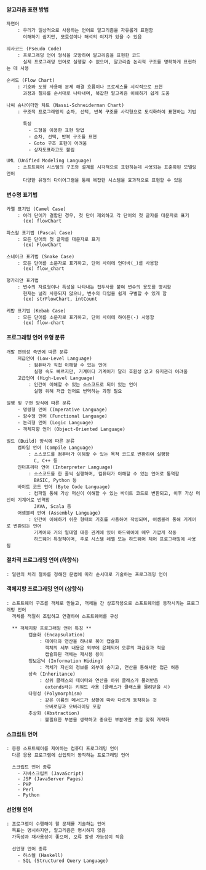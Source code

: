 #### 알고리즘 표현 방법
    자연어
        : 우리가 일상적으로 사용하는 언어로 알고리즘을 자유롭게 표현함
          이해하기 쉽지만, 모호성이나 해석의 여지가 있을 수 있음

    의사코드 (Pseudo Code)
        : 프로그래밍 언어 형식을 모방하여 알고리즘을 표현한 코드
          실제 프로그래밍 언어로 실행할 수 없으며, 알고리즘 논리적 구조를 명확하게 표현하는 데 사용

    순서도 (Flow Chart)
        : 기호와 도형 사용해 문제 해결 흐름이나 프로세스를 시각적으로 표현
          과정과 절차를 순서대로 나타내며, 복잡한 알고리즘 이해하기 쉽게 도움

    나씨 슈나이더만 차트 (Nassi-Schneiderman Chart)
        : 구조적 프로그래밍의 순차, 선택, 반복 구조를 사각형으로 도식화하여 표현하는 기법

          특징
            - 도형을 이용한 표현 방법
            - 순차, 선택, 반복 구조를 표현
            - Goto 구조 표현이 어려움
            - 상자도표라고도 불림

    UML (Unified Modeling Language)
        : 소프트웨어 시스템의 구조와 설계를 시각적으로 표현하는데 사용되는 표준화된 모델링 언어
          다양한 유형의 다이어그램을 통해 복잡한 시스템을 효과적으로 표현할 수 있음


#### 변수명 표기법
    카멜 표기법 (Camel Case)
        : 여러 단어가 결합된 경우, 첫 단어 제외하고 각 단어의 첫 글자를 대문자로 표기
          (ex) flowChart

    파스칼 표기법 (Pascal Case)
        : 모든 단어의 첫 글자를 대문자로 표기
          (ex) FlowChart

    스네이크 표기법 (Snake Case)
        : 모든 단어를 소문자로 표기하고, 단어 사이에 언더바(_)를 사용함
          (ex) flow_chart

    헝가리안 표기법
        : 변수의 자료형이나 특성을 나타내는 접두사를 붙여 변수의 용도를 명시함
          현재는 널리 사용되지 않으나, 변수의 타입을 쉽게 구별할 수 있게 함
          (ex) strFlowChart, intCount

    케밥 표기법 (Kebab Case)
        : 모든 단어를 소문자로 표기하고, 단어 사이에 하이픈(-) 사용함
          (ex) flow-chart


#### 프로그래밍 언어 유형 분류
    개발 편의성 측면에 따른 분류
        저급언어 (Low-Level Language)
            : 컴퓨터가 직접 이해할 수 있는 언어
              실행 속도 빠르지만, 기계마다 기계어가 달라 호환성 없고 유지관리 어려움
        고급언어 (High-Level Language)
            : 인간이 이해할 수 있는 소스코드로 되어 있는 언어
              실행 위해 저급 언어로 번역하는 과정 필요

    실행 및 구현 방식에 따른 분류
        - 명령형 언어 (Imperative Language)
        - 함수형 언어 (Functional Language)
        - 논리형 언어 (Logic Language)
        - 객체지향 언어 (Object-Oriented Language)

    빌드 (Build) 방식에 따른 분류
        컴파일 언어 (Compile Language)
            : 소스코드를 컴퓨터가 이해할 수 있는 목적 코드로 변환하여 실행함
              C, C++ 등
        인터프리터 언어 (Interpreter Language)
            : 소스코드를 한 줄씩 실행하며, 컴퓨터가 이해할 수 있는 언어로 통역함
              BASIC, Python 등
        바이트 코드 언어 (Byte Code Language)
            : 컴파일 통해 가상 머신이 이해할 수 있는 바이트 코드로 변환되고, 이후 가상 머신이 기계어로 번역함
              JAVA, Scala 등
        어셈블리 언어 (Assembly Language)
            : 인간이 이해하기 쉬운 형태의 기호를 사용하여 작성되며, 어셈블러 통해 기계어로 변환되는 언어
              기계어와 거의 일대일 대응 관계에 있어 하드웨어에 매우 가깝게 작동
              하드웨어 특정적이며, 주로 시스템 레벨 또는 하드웨어 제어 프로그래밍에 사용됨


#### 절차적 프로그래밍 언어 (하향식)
    : 일련의 처리 절차를 정해진 문법에 따라 순서대로 기술하는 프로그래밍 언어


#### 객체지향 프로그래밍 언어 (상향식)
    : 소프트웨어 구조를 객체로 만들고, 객체들 간 상호작용으로 소프트웨어를 동작시키는 프로그래밍 언어
      객체를 적절히 조립하고 연결하여 소프트웨어를 구성

      ** 객체지향 프로그래밍 언어 특징 **
            캡슐화 (Encapsulation)
                : 데이터와 연산을 하나로 묶어 캡슐화
                  객체의 세부 내용은 외부에 은폐되어 오류의 파급효과 적음
                  캡슐화된 객체는 재사용 용이
            정보은닉 (Information Hiding)
                : 객체가 자신의 정보를 외부에 숨기고, 연산을 통해서만 접근 허용
            상속 (Inheritance)
                : 상위 클래스의 데이터와 연산을 하위 클래스가 물려받음
                  extends라는 키워드 사용 (클래스가 클래스를 물려받을 시)
            다형성 (Polymorphism)
                : 같은 이름의 메서드가 상황에 따라 다르게 동작하는 것
                  오버로딩과 오버라이딩 포함
            추상화 (Abstraction)
                : 불필요한 부분을 생략하고 중요한 부분에만 초점 맞춰 개략화


#### 스크립트 언어
    : 응용 소프트웨어를 제어하는 컴퓨터 프로그래밍 언어
      다른 응용 프로그램에 삽입되어 동작하는 프로그래밍 언어

      스크립트 언어 종류
        - 자바스크립트 (JavaScript)
        - JSP (JavaServer Pages)
        - PHP
        - Perl
        - Python

#### 선언형 언어
    : 프로그램이 수행해야 할 문제를 기술하는 언어
      목표는 명시하지만, 알고리즘은 명시하지 않음
      가독성과 재사용성이 좋으며, 오류 발생 가능성이 적음

      선언형 언어 종류
        - 하스켈 (Haskell)
        - SQL (Structured Query Language)



